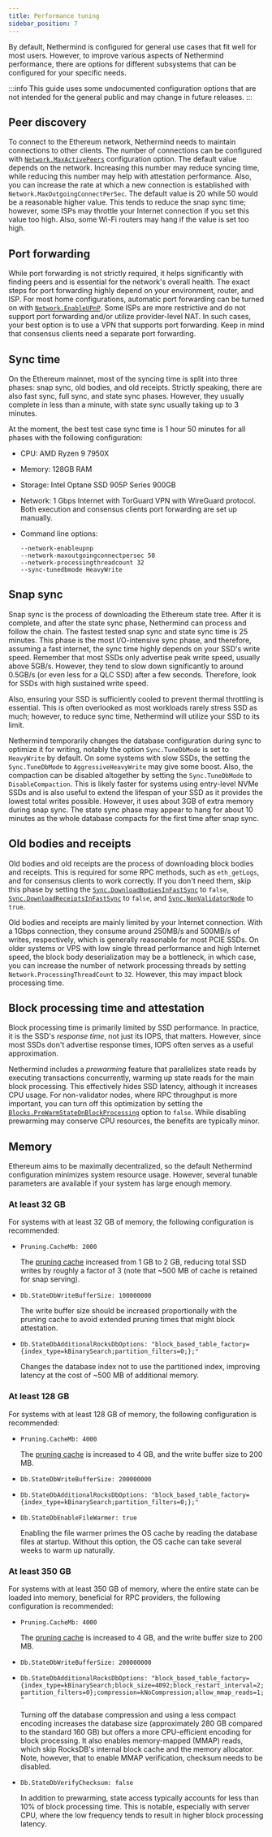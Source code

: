 ```yaml
---
title: Performance tuning
sidebar_position: 7
---
```


By default, Nethermind is configured for general use cases that fit well for most users. However, to improve various aspects of Nethermind performance, there are options for different subsystems that can be configured for your specific needs.

:::info
This guide uses some undocumented configuration options that are not intended for the general public and may change in future releases.
:::

## Peer discovery

To connect to the Ethereum network, Nethermind needs to maintain connections to other clients. The number of connections can be configured with [`Network.MaxActivePeers`](./configuration.md#network-maxactivepeers) configuration option. The default value depends on the network. Increasing this number may reduce syncing time, while reducing this number may help with attestation performance.
Also, you can increase the rate at which a new connection is established with `Network.MaxOutgoingConnectPerSec`. The default value is 20 while 50 would be a reasonable higher value. This tends to reduce the snap sync time; however, some ISPs may throttle your Internet connection if you set this value too high. Also, some Wi-Fi routers may hang if the value is set too high.

## Port forwarding

While port forwarding is not strictly required, it helps significantly with finding peers and is essential for the network's overall health. The exact steps for port forwarding highly depend on your environment, router, and ISP. For most home configurations, automatic port forwarding can be turned on with [`Network.EnableUPnP`](./configuration.md#network-enableupnp).
Some ISPs are more restrictive and do not support port forwarding and/or utilize provider-level NAT. In such cases, your best option is to use a VPN that supports port forwarding. Keep in mind that consensus clients need a separate port forwarding.

## Sync time

On the Ethereum mainnet, most of the syncing time is split into three phases: snap sync, old bodies, and old receipts. Strictly speaking, there are also fast sync, full sync, and state sync phases. However, they usually complete in less than a minute, with state sync usually taking up to 3 minutes.

At the moment, the best test case sync time is 1 hour 50 minutes for all phases with the following configuration:

- CPU: AMD Ryzen 9 7950X
- Memory: 128GB RAM
- Storage: Intel Optane SSD 905P Series 900GB
- Network: 1 Gbps Internet with TorGuard VPN with WireGuard protocol. Both execution and consensus clients port forwarding are set up manually.
- Command line options:

    ```
    --network-enableupnp
    --network-maxoutgoingconnectpersec 50
    --network-processingthreadcount 32
    --sync-tunedbmode HeavyWrite
    ```

## Snap sync

Snap sync is the process of downloading the Ethereum state tree. After it is complete, and after the state sync phase, Nethermind can process and follow the chain. The fastest tested snap sync and state sync time is 25 minutes.
This phase is the most I/O-intensive sync phase, and therefore, assuming a fast internet, the sync time highly depends on your SSD's write speed. Remember that most SSDs only advertise peak write speed, usually above 5GB/s. However, they tend to slow down significantly to around 0.5GB/s (or even less for a QLC SSD) after a few seconds. Therefore, look for SSDs with high sustained write speed.

Also, ensuring your SSD is sufficiently cooled to prevent thermal throttling is essential. This is often overlooked as most workloads rarely stress SSD as much; however, to reduce sync time, Nethermind will utilize your SSD to its limit.

Nethermind temporarily changes the database configuration during sync to optimize it for writing, notably the option `Sync.TuneDbMode` is set to `HeavyWrite` by default. On some systems with slow SSDs, the setting the `Sync.TuneDbMode` to `AggressiveHeavyWrite` may give some boost. Also, the compaction can be disabled altogether by setting the `Sync.TuneDbMode` to `DisableCompaction`. This is likely faster for systems using entry-level NVMe SSDs and is also useful to extend the lifespan of your SSD as it provides the lowest total writes possible. However, it uses about 3GB of extra memory during snap sync. The state sync phase may appear to hang for about 10 minutes as the whole database compacts for the first time after snap sync.

## Old bodies and receipts

Old bodies and old receipts are the process of downloading block bodies and receipts. This is required for some RPC methods, such as `eth_getLogs`, and for consensus clients to work correctly. If you don't need them, skip this phase by setting the [`Sync.DownloadBodiesInFastSync`](../fundamentals/configuration.md#sync-downloadbodiesinfastsync) to `false`, [`Sync.DownloadReceiptsInFastSync`](../fundamentals/configuration.md#sync-downloadreceiptsinfastsync) to `false`, and [`Sync.NonValidatorNode`](../fundamentals/configuration.md#sync-nonvalidatornode) to `true`.

Old bodies and receipts are mainly limited by your Internet connection. With a 1Gbps connection, they consume around 250MB/s and 500MB/s of writes, respectively, which is generally reasonable for most PCIE SSDs. On older systems or VPS with low single thread performance and high Internet speed, the block body deserialization may be a bottleneck, in which case, you can increase the number of network processing threads by setting `Network.ProcessingThreadCount` to `32`. However, this may impact block processing time.

## Block processing time and attestation

Block processing time is primarily limited by SSD performance. In practice, it is the SSD's _response time_, not just its IOPS, that matters. However, since most SSDs don't advertise response times, IOPS often serves as a useful approximation.

Nethermind includes a _prewarming_ feature that parallelizes state reads by executing transactions concurrently, warming up state reads for the main block processing. This effectively hides SSD latency, although it increases CPU usage. For non-validator nodes, where RPC throughput is more important, you can turn off this optimization by setting the [`Blocks.PreWarmStateOnBlockProcessing`](../fundamentals/configuration.md#blocks-prewarmstateonblockprocessing) option to `false`. While disabling prewarming may conserve CPU resources, the benefits are typically minor.

## Memory

Ethereum aims to be maximally decentralized, so the default Nethermind configuration minimizes system resource usage. However, several tunable parameters are available if your system has large enough memory.

### At least 32 GB

For systems with at least 32 GB of memory, the following configuration is recommended:

- `Pruning.CacheMb: 2000`

  The [pruning cache](../fundamentals/pruning.md#in-memory-cache-size) increased from 1 GB to 2 GB, reducing total SSD writes by roughly a factor of 3 (note that ~500 MB of cache is retained for snap serving).

- `Db.StateDbWriteBufferSize: 100000000`

  The write buffer size should be increased proportionally with the pruning cache to avoid extended pruning times that might block attestation.

- `Db.StateDbAdditionalRocksDbOptions: "block_based_table_factory={index_type=kBinarySearch;partition_filters=0;};"`

  Changes the database index not to use the partitioned index, improving latency at the cost of ~500 MB of additional memory.

### At least 128 GB

For systems with at least 128 GB of memory, the following configuration is recommended:

- `Pruning.CacheMb: 4000`

  The [pruning cache](../fundamentals/pruning.md#in-memory-cache-size) is increased to 4 GB, and the write buffer size to 200 MB.

- `Db.StateDbWriteBufferSize: 200000000`
- `Db.StateDbAdditionalRocksDbOptions: "block_based_table_factory={index_type=kBinarySearch;partition_filters=0;};"`
- `Db.StateDbEnableFileWarmer: true`

  Enabling the file warmer primes the OS cache by reading the database files at startup. Without this option, the OS cache can take several weeks to warm up naturally.

### At least 350 GB

For systems with at least 350 GB of memory, where the entire state can be loaded into memory, beneficial for RPC providers, the following configuration is recommended:

- `Pruning.CacheMb: 4000`

  The [pruning cache](../fundamentals/pruning.md#in-memory-cache-size) is increased to 4 GB, and the write buffer size to 200 MB.

- `Db.StateDbWriteBufferSize: 200000000`

- `Db.StateDbAdditionalRocksDbOptions: "block_based_table_factory={index_type=kBinarySearch;block_size=4092;block_restart_interval=2;partition_filters=0};compression=kNoCompression;allow_mmap_reads=1;"`

  Turning off the database compression and using a less compact encoding increases the database size (approximately 280 GB compared to the standard 160 GB) but offers a more CPU-efficient encoding for block processing. It also enables memory-mapped (MMAP) reads, which skip RocksDB's internal block cache and the memory allocator. Note, however, that to enable MMAP verification, checksum needs to be disabled.

- `Db.StateDbVerifyChecksum: false`

  In addition to prewarming, state access typically accounts for less than 10% of block processing time. This is notable, especially with server CPU, where the low frequency tends to result in higher block processing latency.
